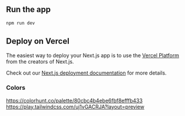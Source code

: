 ## Run the app

```bash
npm run dev
```

## Deploy on Vercel

The easiest way to deploy your Next.js app is to use the [Vercel Platform](https://vercel.com/new?utm_medium=default-template&filter=next.js&utm_source=create-next-app&utm_campaign=create-next-app-readme) from the creators of Next.js.

Check out our [Next.js deployment documentation](https://nextjs.org/docs/app/building-your-application/deploying) for more details.

### Colors
https://colorhunt.co/palette/80cbc4b4ebe6fbf8efffb433
https://play.tailwindcss.com/uj1vGACRJA?layout=preview
